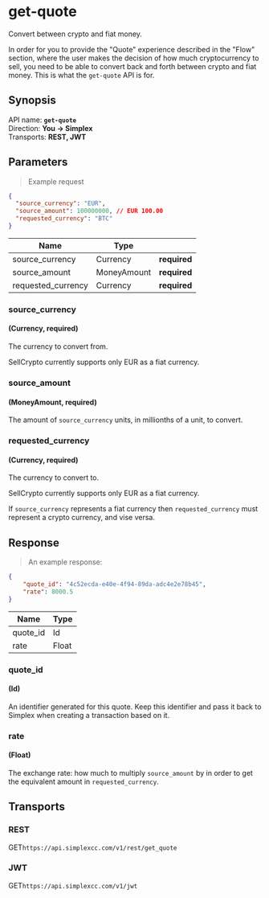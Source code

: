 # get-quote #

Convert between crypto and fiat money.

In order for you to provide the "Quote" experience described in the "Flow" section, where the user makes the decision of how much cryptocurrency to sell, you need to be able to convert back and forth between crypto and fiat money. This is what the `get-quote` API is for.

## Synopsis ##

API name: **`get-quote`**  
Direction: **You &rarr; Simplex**  
Transports: **REST, JWT**

## Parameters ##

> Example request

```json
{
  "source_currency": "EUR",
  "source_amount": 100000000, // EUR 100.00
  "requested_currency": "BTC"
}
```

Name               | Type        |   |
------------------ | ----------- | - |
source_currency    | Currency    | **required**
source_amount      | MoneyAmount | **required**
requested_currency | Currency    | **required**

### source_currency ###
#### (Currency, **required**)

The currency to convert from.

<aside class="notice">
SellCrypto currently supports only EUR as a fiat currency.
</aside>

### source_amount ###
#### (MoneyAmount, **required**)

The amount of `source_currency` units, in millionths of a unit, to convert.

### requested_currency ###
#### (Currency, **required**)

The currency to convert to.

<aside class="notice">
SellCrypto currently supports only EUR as a fiat currency.
</aside>

If `source_currency` represents a fiat currency then `requested_currency` must represent a crypto currency, and vise versa.

## Response ##

> An example response:

```json
{
    "quote_id": "4c52ecda-e40e-4f94-89da-adc4e2e78b45",
    "rate": 8000.5
}
```

Name     | Type
-------- | ----
quote_id | Id
rate     | Float

### quote_id ###
#### (Id)

An identifier generated for this quote. Keep this identifier and pass it back to Simplex when creating a transaction based on it.

### rate ###
#### (Float)

The exchange rate: how much to multiply `source_amount` by in order to get the equivalent amount in `requested_currency`.

## Transports ##

### REST ###

<span class="http-verb http-get">GET</span>`https://api.simplexcc.com/v1/rest/get_quote`

### JWT ###

<span class="http-verb http-get">GET</span>`https://api.simplexcc.com/v1/jwt`

[modeline]: # ( vim: set ts=2 sw=2 expandtab wrap linebreak: )
